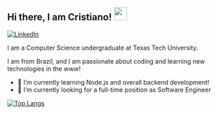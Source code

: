 ## Hi there, I am Cristiano! <img src="https://raw.githubusercontent.com/MartinHeinz/MartinHeinz/master/wave.gif" width="30px"> 

<a href="https://www.linkedin.com/in/cristianocaon/"><img src="https://img.shields.io/badge/LinkedIn--_.svg?style=social&logo=linkedin" alt="LinkedIn"></a>

I am a Computer Science undergraduate at Texas Tech University.

I am from Brazil, and I am passionate about coding and learning new technologies in the *www*!

- 🌱 I’m currently learning Node.js and overall backend development!
- 🔭 I’m currently looking for a full-time position as Software Engineer

[![Top Langs](https://github-readme-stats.vercel.app/api/top-langs/?username=cristianocaon&layout=compact&theme=cobalt)](https://github.com/anuraghazra/github-readme-stats)


